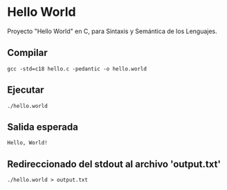 # Hello World
Proyecto "Hello World" en C, para Sintaxis y Semántica de los Lenguajes.  

## Compilar

`gcc -std=c18 hello.c -pedantic -o hello.world`

## Ejecutar
`./hello.world`

## Salida esperada
` Hello, World! `

## Redireccionado del stdout al archivo 'output.txt'
`./hello.world > output.txt `

